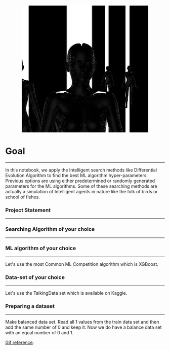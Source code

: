 <p align="center">
  <img width="400" src="assets/download.webp" >
</p>

# Goal
---

In this notebook, we apply the Intelligent search methods like Differential Evolution Algorithm to find the best ML algorithm hyper-parameters. Previous options are using either predetermined or randomly generated parameters for the ML algorithms. Some of these searching methods are actually a simulation of Intelligent agents in nature like the folk of birds or school of fishes.


### Project Statement
---

### Searching Algorithm of your choice
---

### ML algorithm of your choice
---
Let's use the most Common ML Competition algorithm which is XGBoost.


### Data-set of your choice
---

Let's use the TalkingData set which is available on Kaggle.

### Preparing a dataset
---
Make balanced data set. Read all 1 values from the train data set and then add the same number of 0 and keep it. Now we do have a balance data set with an equal number of 0 and 1.











[Gif reference](https://giphy.com/gifs/c4d-human-ai-8hYQgBIIHkCPjRTmai).
